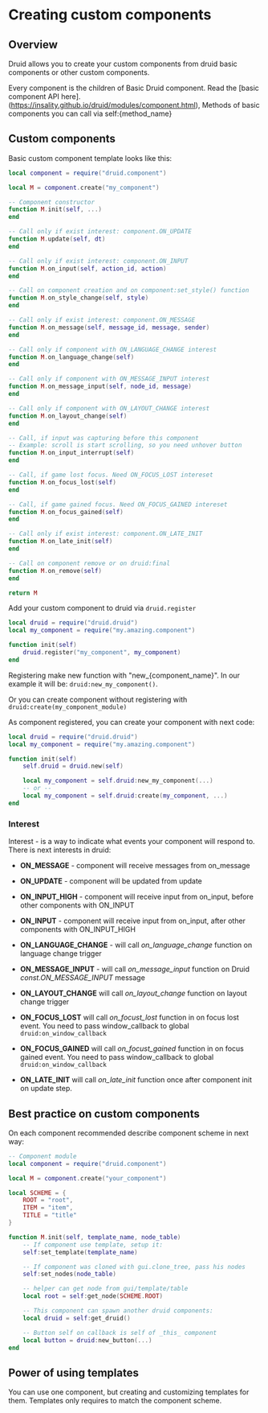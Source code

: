 # Creating custom components

## Overview

Druid allows you to create your custom components from druid basic components or other custom components.

Every component is the children of Basic Druid component. Read the [basic component API here].(https://insality.github.io/druid/modules/component.html), Methods of basic components you can call via self:{method_name}


## Custom components

Basic custom component template looks like this:
```lua
local component = require("druid.component")

local M = component.create("my_component")

-- Component constructor
function M.init(self, ...)
end

-- Call only if exist interest: component.ON_UPDATE
function M.update(self, dt)
end

-- Call only if exist interest: component.ON_INPUT
function M.on_input(self, action_id, action)
end

-- Call on component creation and on component:set_style() function
function M.on_style_change(self, style)
end

-- Call only if exist interest: component.ON_MESSAGE
function M.on_message(self, message_id, message, sender)
end

-- Call only if component with ON_LANGUAGE_CHANGE interest
function M.on_language_change(self)
end

-- Call only if component with ON_MESSAGE_INPUT interest
function M.on_message_input(self, node_id, message)
end

-- Call only if component with ON_LAYOUT_CHANGE interest
function M.on_layout_change(self)
end

-- Call, if input was capturing before this component
-- Example: scroll is start scrolling, so you need unhover button
function M.on_input_interrupt(self)
end

-- Call, if game lost focus. Need ON_FOCUS_LOST intereset
function M.on_focus_lost(self)
end

-- Call, if game gained focus. Need ON_FOCUS_GAINED intereset
function M.on_focus_gained(self)
end

-- Call only if exist interest: component.ON_LATE_INIT
function M.on_late_init(self)
end

-- Call on component remove or on druid:final
function M.on_remove(self)
end

return M
```


Add your custom component to druid via `druid.register`
```lua
local druid = require("druid.druid")
local my_component = require("my.amazing.component")

function init(self)
	druid.register("my_component", my_component)
end
```

Registering make new function with "new_{component_name}". In our example it will be: `druid:new_my_component()`.

Or you can create component without registering with `druid:create(my_component_module)`

As component registered, you can create your component with next code:
```lua
local druid = require("druid.druid")
local my_component = require("my.amazing.component")

function init(self)
	self.druid = druid.new(self)

	local my_component = self.druid:new_my_component(...)
	-- or --
	local my_component = self.druid:create(my_component, ...)
end
```

### Interest
Interest - is a way to indicate what events your component will respond to.
There is next interests in druid:
- **ON_MESSAGE** - component will receive messages from on_message

- **ON_UPDATE** - component will be updated from update

- **ON_INPUT_HIGH** - component will receive input from on_input, before other components with ON_INPUT

- **ON_INPUT** - component will receive input from on_input, after other components with ON_INPUT_HIGH

- **ON_LANGUAGE_CHANGE** - will call _on_language_change_ function on language change trigger

- **ON_MESSAGE_INPUT** - will call _on_message_input_ function on Druid _const.ON_MESSAGE_INPUT_ message  

- **ON_LAYOUT_CHANGE** will call _on_layout_change_ function on layout change trigger

- **ON_FOCUS_LOST** will call _on_focust_lost_ function in on focus lost event. You need to pass window_callback to global `druid:on_window_callback`

- **ON_FOCUS_GAINED** will call _on_focust_gained_ function in on focus gained event. You need to pass window_callback to global `druid:on_window_callback`

- **ON_LATE_INIT**  will call _on_late_init_ function once after component init on update step.

## Best practice on custom components
On each component recommended describe component scheme in next way:

```lua
-- Component module
local component = require("druid.component")

local M = component.create("your_component")

local SCHEME = {
	ROOT = "root",
	ITEM = "item",
	TITLE = "title"
}

function M.init(self, template_name, node_table)
	-- If component use template, setup it:
	self:set_template(template_name)

	-- If component was cloned with gui.clone_tree, pass his nodes
	self:set_nodes(node_table)

	-- helper can get node from gui/template/table
	local root = self:get_node(SCHEME.ROOT)

	-- This component can spawn another druid components:
	local druid = self:get_druid()

	-- Button self on callback is self of _this_ component
	local button = druid:new_button(...)
end

```


## Power of using templates

You can use one component, but creating and customizing templates for them. Templates only requires to match the component scheme.